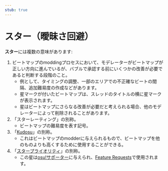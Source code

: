 ```yaml
---
stub: true
---
```


# スター（曖昧さ回避）

**スター**には複数の意味があります:

1. ビートマップのmoddingプロセスにおいて、モデレーターがビートマップが正しい方向に進んでいるが、バブルで承認する前にいくつかの改善が必要であると判断する段階のこと。
   - 例として、タイミングの調整、一部のエリアでの不正確なビートの間隔、追加難易度の作成などがあります。
   - 星マークが付いたビートマップは、スレッドのタイトルの横に星マークが表示されます。
   - 星はビートマップにさらなる改善が必要だと考えられる場合、他のモデレーターによって削除されることがあります。
2. 「スターレーティング」の別称。
   - ビートマップの難易度を表す記号。
3. 「[Kudosu](/wiki/Modding/Kudosu)」の別称。
   - これはビートマップのmodderに与えられるもので、ビートマップを他のものよりも高くするために使用することができる。
4. 「[スタープライオリティ](/wiki/Modding/Star_priority)」の別称。
   - この星は[osu!サポーター](/wiki/osu!support)に与えられ、[Feature Requests](https://osu.ppy.sh/community/forums/4)で使用されます。
